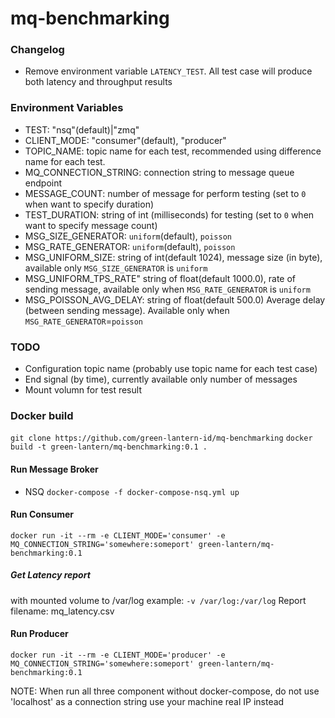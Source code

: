 mq-benchmarking
==========================

### Changelog
- Remove environment variable `LATENCY_TEST`. All test case will produce both latency and throughput results

### Environment Variables
- TEST: "nsq"(default)|"zmq"
- CLIENT_MODE:    "consumer"(default), "producer"
- TOPIC_NAME: topic name for each test, recommended using difference name for each test.
- MQ_CONNECTION_STRING: connection string to message queue endpoint
- MESSAGE_COUNT: number of message for perform testing (set to `0` when want to specify duration)
- TEST_DURATION: string of int (milliseconds) for testing (set to `0` when want to specify message count)
- MSG_SIZE_GENERATOR: `uniform`(default), `poisson`
- MSG_RATE_GENERATOR: `uniform`(default), `poisson`
- MSG_UNIFORM_SIZE: string of int(default 1024), message size (in byte), available only `MSG_SIZE_GENERATOR` is `uniform`
- MSG_UNIFORM_TPS_RATE" string of float(default 1000.0), rate of sending message, available only when `MSG_RATE_GENERATOR` is `uniform`
- MSG_POISSON_AVG_DELAY: string of float(default 500.0) Average delay (between sending message). Available only when `MSG_RATE_GENERATOR`=`poisson`


### TODO
- Configuration topic name (probably use topic name for each test case)
- End signal (by time), currently available only number of messages
- Mount volumn for test result


### Docker build

`git clone https://github.com/green-lantern-id/mq-benchmarking`
`docker build -t green-lantern/mq-benchmarking:0.1 .`

#### Run Message Broker 
- NSQ
    `docker-compose -f docker-compose-nsq.yml up`

#### Run Consumer
`docker run -it --rm -e CLIENT_MODE='consumer' -e MQ_CONNECTION_STRING='somewhere:someport' green-lantern/mq-benchmarking:0.1`

##### Get Latency report
with mounted volume to /var/log
example: `-v /var/log:/var/log`
Report filename: mq_latency.csv


#### Run Producer
`docker run -it --rm -e CLIENT_MODE='producer' -e MQ_CONNECTION_STRING='somewhere:someport' green-lantern/mq-benchmarking:0.1`

NOTE: When run all three component without docker-compose, do not use 'localhost' as a connection string
use your machine real IP instead

